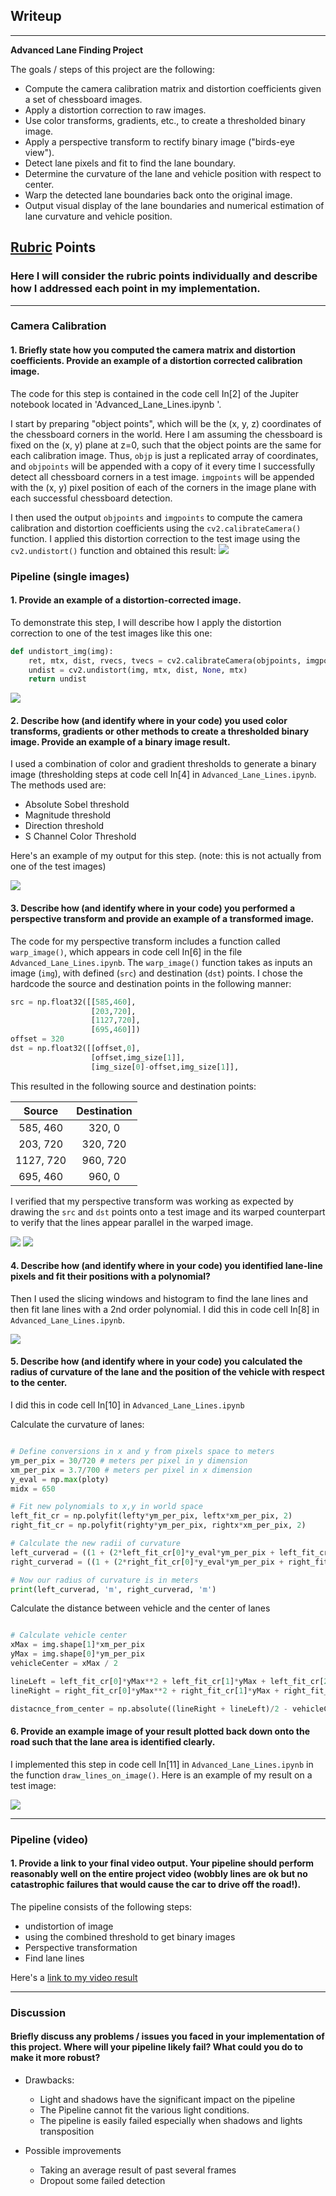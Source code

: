 ## Writeup
---

**Advanced Lane Finding Project**

The goals / steps of this project are the following:

* Compute the camera calibration matrix and distortion coefficients given a set of chessboard images.
* Apply a distortion correction to raw images.
* Use color transforms, gradients, etc., to create a thresholded binary image.
* Apply a perspective transform to rectify binary image ("birds-eye view").
* Detect lane pixels and fit to find the lane boundary.
* Determine the curvature of the lane and vehicle position with respect to center.
* Warp the detected lane boundaries back onto the original image.
* Output visual display of the lane boundaries and numerical estimation of lane curvature and vehicle position.

## [Rubric](https://review.udacity.com/#!/rubrics/571/view) Points

### Here I will consider the rubric points individually and describe how I addressed each point in my implementation.  

---

### Camera Calibration

#### 1. Briefly state how you computed the camera matrix and distortion coefficients. Provide an example of a distortion corrected calibration image.

The code for this step is contained in the code cell In[2] of the Jupiter notebook located in 'Advanced_Lane_Lines.ipynb '.  

I start by preparing "object points", which will be the (x, y, z) coordinates of the chessboard corners in the world. Here I am assuming the chessboard is fixed on the (x, y) plane at z=0, such that the object points are the same for each calibration image.  Thus, `objp` is just a replicated array of coordinates, and `objpoints` will be appended with a copy of it every time I successfully detect all chessboard corners in a test image.  `imgpoints` will be appended with the (x, y) pixel position of each of the corners in the image plane with each successful chessboard detection.  

I then used the output `objpoints` and `imgpoints` to compute the camera calibration and distortion coefficients using the `cv2.calibrateCamera()` function.  I applied this distortion correction to the test image using the `cv2.undistort()` function and obtained this result: 
![](writeup_images/undistortion0.png)

### Pipeline (single images)

#### 1. Provide an example of a distortion-corrected image.

To demonstrate this step, I will describe how I apply the distortion correction to one of the test images like this one:

```python
def undistort_img(img):
    ret, mtx, dist, rvecs, tvecs = cv2.calibrateCamera(objpoints, imgpoints, img.shape[1::-1], None, None)
    undist = cv2.undistort(img, mtx, dist, None, mtx)
    return undist
```

![](writeup_images/undistortion1.png)

#### 2. Describe how (and identify where in your code) you used color transforms, gradients or other methods to create a thresholded binary image.  Provide an example of a binary image result.

I used a combination of color and gradient thresholds to generate a binary image (thresholding steps at code cell In[4] in `Advanced_Lane_Lines.ipynb`.  The methods used are:

- Absolute Sobel threshold
- Magnitude threshold
- Direction threshold
- S Channel Color Threshold

Here's an example of my output for this step.  (note: this is not actually from one of the test images)

![](writeup_images/threshold.png)

#### 3. Describe how (and identify where in your code) you performed a perspective transform and provide an example of a transformed image.

The code for my perspective transform includes a function called `warp_image()`, which appears in code cell In[6] in the file `Advanced_Lane_Lines.ipynb`.  The `warp_image()` function takes as inputs an image (`img`), with defined (`src`) and destination (`dst`) points.  I chose the hardcode the source and destination points in the following manner:

```python
src = np.float32([[585,460],
                  [203,720],
                  [1127,720],
                  [695,460]])
offset = 320
dst = np.float32([[offset,0],
                  [offset,img_size[1]],
                  [img_size[0]-offset,img_size[1]],
```

This resulted in the following source and destination points:

| Source        | Destination   | 
|:-------------:|:-------------:| 
| 585, 460      | 320, 0        | 
| 203, 720      | 320, 720      |
| 1127, 720     | 960, 720      |
| 695, 460      | 960, 0        |

I verified that my perspective transform was working as expected by drawing the `src` and `dst` points onto a test image and its warped counterpart to verify that the lines appear parallel in the warped image.

![](writeup_images/warp0.png)
![](writeup_images/warp1.png)


#### 4. Describe how (and identify where in your code) you identified lane-line pixels and fit their positions with a polynomial?

Then I used the slicing windows and histogram to find the lane lines and then fit lane lines with a 2nd order polynomial. I did this in code cell In[8] in `Advanced_Lane_Lines.ipynb`.

![](writeup_images/poly.png)

#### 5. Describe how (and identify where in your code) you calculated the radius of curvature of the lane and the position of the vehicle with respect to the center.

I did this in code cell In[10] in `Advanced_Lane_Lines.ipynb`

Calculate the curvature of lanes:

```python

# Define conversions in x and y from pixels space to meters
ym_per_pix = 30/720 # meters per pixel in y dimension
xm_per_pix = 3.7/700 # meters per pixel in x dimension
y_eval = np.max(ploty)
midx = 650

# Fit new polynomials to x,y in world space
left_fit_cr = np.polyfit(lefty*ym_per_pix, leftx*xm_per_pix, 2)
right_fit_cr = np.polyfit(righty*ym_per_pix, rightx*xm_per_pix, 2)

# Calculate the new radii of curvature
left_curverad = ((1 + (2*left_fit_cr[0]*y_eval*ym_per_pix + left_fit_cr[1])**2)**1.5) / np.absolute(2*left_fit_cr[0])
right_curverad = ((1 + (2*right_fit_cr[0]*y_eval*ym_per_pix + right_fit_cr[1])**2)**1.5) / np.absolute(2*right_fit_cr[0])

# Now our radius of curvature is in meters
print(left_curverad, 'm', right_curverad, 'm')

```

Calculate the distance between vehicle and the center of lanes 
```python

# Calculate vehicle center
xMax = img.shape[1]*xm_per_pix
yMax = img.shape[0]*ym_per_pix
vehicleCenter = xMax / 2

lineLeft = left_fit_cr[0]*yMax**2 + left_fit_cr[1]*yMax + left_fit_cr[2]
lineRight = right_fit_cr[0]*yMax**2 + right_fit_cr[1]*yMax + right_fit_cr[2]

distacnce_from_center = np.absolute((lineRight + lineLeft)/2 - vehicleCenter)

```

#### 6. Provide an example image of your result plotted back down onto the road such that the lane area is identified clearly.

I implemented this step in code cell In[11] in `Advanced_Lane_Lines.ipynb`  in the function `draw_lines_on_image()`.  Here is an example of my result on a test image:

![](writeup_images/map.png)


---

### Pipeline (video)

#### 1. Provide a link to your final video output.  Your pipeline should perform reasonably well on the entire project video (wobbly lines are ok but no catastrophic failures that would cause the car to drive off the road!).

The pipeline consists of the following steps:
- undistortion of image
- using the combined threshold to get binary images
- Perspective transformation
- Find lane lines 

Here's a [link to my video result](output_images/project_video_output.mp4)

---

### Discussion

#### Briefly discuss any problems / issues you faced in your implementation of this project.  Where will your pipeline likely fail?  What could you do to make it more robust?

- Drawbacks: 
    - Light and shadows have the significant impact on the pipeline
    - The Pipeline cannot fit the various light conditions.
    - The pipeline is easily failed especially when shadows and lights transposition

- Possible improvements
    - Taking an average result of past several frames
    - Dropout some failed detection

